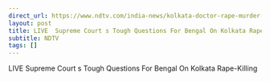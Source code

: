 ```yaml
---
direct_url: https://www.ndtv.com/india-news/kolkata-doctor-rape-murder-case-live-updates-cbi-submits-status-report-supreme-court-hearing-to-begin-shortly-6391042
layout: post
title: LIVE  Supreme Court s Tough Questions For Bengal On Kolkata Rape-Killing
subtitle: NDTV
tags: []
---
```


LIVE  Supreme Court s Tough Questions For Bengal On Kolkata Rape-Killing
